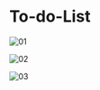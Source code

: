 # To-do-List

![01](https://user-images.githubusercontent.com/104932386/215150763-cd941576-d7f0-462a-a84b-4dd1ed5cd3ff.png)

![02](https://user-images.githubusercontent.com/104932386/215150852-317c2017-3621-4700-a7bd-fc9665b2d98a.png)

![03](https://user-images.githubusercontent.com/104932386/215150918-556fc4ba-790a-4485-a721-af0fbe66d696.png)
